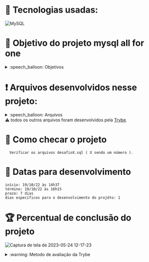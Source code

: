 # :toolbox: Tecnologias usadas:

![MySQL](https://img.shields.io/badge/mysql-%2300f.svg?style=for-the-badge&logo=mysql&logoColor=white)

# :open_book: Objetivo do projeto mysql all for one

<details>
  <summary>:speech_balloon: Objetivos</summary>

  ```
  1. Por em prática conceitos iniciais de SQL
  ```
</details>

# :heavy_exclamation_mark: Arquivos desenvolvidos nesse projeto:

<details>
  <summary>:speech_balloon: Arquivos</summary>

  ```
  desafio1.sql
  ...
  desafio27.sql
  ```
</details

#### :warning: todos os outros arquivos foram desenvolvidos pela [Trybe](https://www.betrybe.com).

# :thinking: Como checar o projeto

```
  Verificar os arquivos desafioX.sql ( X sendo um número ).
```

# :calendar: Datas para desenvolvimento

```
início: 19/10/22 às 14h37
término: 19/10/22 às 16h15
prazo: 7 dias
dias específicos para o desenvolvimento do projéto: 1
```

# :trophy: Percentual de conclusão do projeto

![Captura de tela de 2023-05-24 12-17-23](https://github.com/Lucas-Israel/project-mysql-all-for-one/assets/104790267/d73f7253-2d6e-4f33-8252-dc03e3092afc)

<details>
  <summary>:warning: Metodo de avaliação da Trybe</summary>
  
##### A escola de programação [Trybe](https://www.betrybe.com) utiliza um sistema de avaliação baseado na conclusão de requisitos em cada projeto, considerando a porcentagem de conclusão, com um mínimo de 80% dos requisitos obrigatórios, em um prazo regular de no máximo 7 dias, tendo dias específicos para o desenvolvimento do projeto que variam de acordo com a complexidade dele.

##### Não alcançando esse patamar mímino, o aluno entra em recuperação, tendo que entregar 90% dos requisitos obrigatórios mais os bonús, em outros 7 dias, caso o aluno falhe novamente ele é mudado de turma para refazer o conteúdo e projeto, caso falhe após mudar de turma, no mesmo conteúdo/projeto, o aluno é removido do curso.
  
</details>
